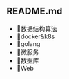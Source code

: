 ## README.md



- :open_file_folder:数据结构算法
- :open_file_folder:docker&k8s
- :open_file_folder:golang
- :open_file_folder:微服务
- :open_file_folder:数据库
- :open_file_folder:Web

